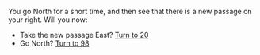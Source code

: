 You go North for a short time, and then see
that there is a new passage on your right. Will
you now:

- Take the new passage East? [Turn to 20](20)
- Go North? [Turn to 98](98)

